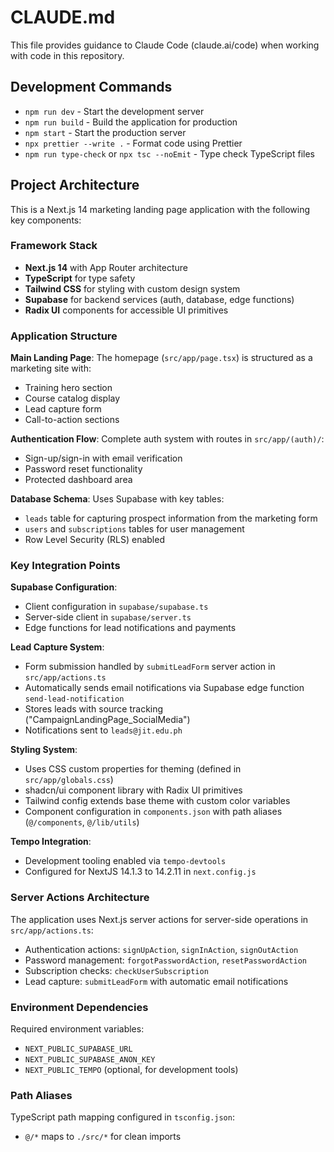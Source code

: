 # CLAUDE.md

This file provides guidance to Claude Code (claude.ai/code) when working with code in this repository.

## Development Commands

- `npm run dev` - Start the development server
- `npm run build` - Build the application for production  
- `npm start` - Start the production server
- `npx prettier --write .` - Format code using Prettier
- `npm run type-check` or `npx tsc --noEmit` - Type check TypeScript files

## Project Architecture

This is a Next.js 14 marketing landing page application with the following key components:

### Framework Stack
- **Next.js 14** with App Router architecture
- **TypeScript** for type safety
- **Tailwind CSS** for styling with custom design system
- **Supabase** for backend services (auth, database, edge functions)
- **Radix UI** components for accessible UI primitives

### Application Structure

**Main Landing Page**: The homepage (`src/app/page.tsx`) is structured as a marketing site with:
- Training hero section
- Course catalog display
- Lead capture form
- Call-to-action sections

**Authentication Flow**: Complete auth system with routes in `src/app/(auth)/`:
- Sign-up/sign-in with email verification
- Password reset functionality
- Protected dashboard area

**Database Schema**: Uses Supabase with key tables:
- `leads` table for capturing prospect information from the marketing form
- `users` and `subscriptions` tables for user management
- Row Level Security (RLS) enabled

### Key Integration Points

**Supabase Configuration**:
- Client configuration in `supabase/supabase.ts`
- Server-side client in `supabase/server.ts`
- Edge functions for lead notifications and payments

**Lead Capture System**: 
- Form submission handled by `submitLeadForm` server action in `src/app/actions.ts`
- Automatically sends email notifications via Supabase edge function `send-lead-notification`
- Stores leads with source tracking ("CampaignLandingPage_SocialMedia")
- Notifications sent to `leads@jit.edu.ph`

**Styling System**:
- Uses CSS custom properties for theming (defined in `src/app/globals.css`)
- shadcn/ui component library with Radix UI primitives
- Tailwind config extends base theme with custom color variables
- Component configuration in `components.json` with path aliases (`@/components`, `@/lib/utils`)

**Tempo Integration**: 
- Development tooling enabled via `tempo-devtools`
- Configured for NextJS 14.1.3 to 14.2.11 in `next.config.js`

### Server Actions Architecture

The application uses Next.js server actions for server-side operations in `src/app/actions.ts`:
- Authentication actions: `signUpAction`, `signInAction`, `signOutAction`
- Password management: `forgotPasswordAction`, `resetPasswordAction`
- Subscription checks: `checkUserSubscription`
- Lead capture: `submitLeadForm` with automatic email notifications

### Environment Dependencies

Required environment variables:
- `NEXT_PUBLIC_SUPABASE_URL`
- `NEXT_PUBLIC_SUPABASE_ANON_KEY`
- `NEXT_PUBLIC_TEMPO` (optional, for development tools)

### Path Aliases

TypeScript path mapping configured in `tsconfig.json`:
- `@/*` maps to `./src/*` for clean imports